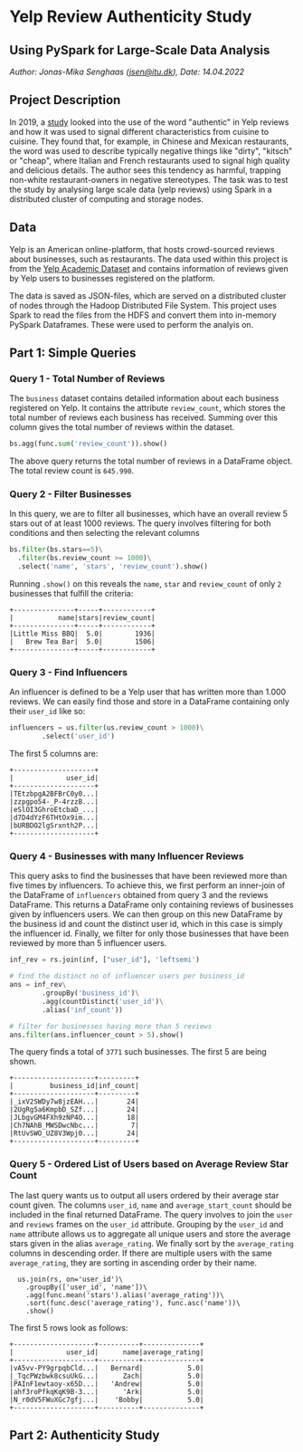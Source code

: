 # Yelp Review Authenticity Study
## Using PySpark for Large-Scale Data Analysis

*Author: Jonas-Mika Senghaas (jsen@itu.dk), Date: 14.04.2022*

## Project Description

In 2019,
a [study](https://ny.eater.com/2019/1/18/18183973/authenticity-yelp-reviews-white-supremacy-trap)
looked into the use of the word "authentic" in
Yelp reviews and how it was used to signal
different characteristics from cuisine to cuisine.
They found that, for example, in Chinese and
Mexican restaurants, the word was used to describe
typically negative things like "dirty", "kitsch"
or "cheap", where Italian and French restaurants
used to signal high quality and delicious details.
The author sees this tendency as harmful, trapping
non-white restaurant-owners in negative
stereotypes. The task was to test the study by
analysing large scale data (yelp reviews) using
Spark in a distributed cluster of computing and
storage nodes.

## Data

Yelp is an American online-platform, that hosts
crowd-sourced reviews about businesses, such as
restaurants. The data used within this project is
from the [Yelp Academic
Dataset](https://www.yelp.com/dataset/documentation/main)
and contains information of reviews given by Yelp
users to businesses registered on the platform.

The data is saved as JSON-files, which are served
on a distributed cluster of nodes through the
Hadoop Distributed File System. This project uses
Spark to read the files from the HDFS and convert
them into in-memory PySpark Dataframes. These were
used to perform the analyis on.

## Part 1: Simple Queries

### Query 1 - Total Number of Reviews

The `business` dataset contains detailed
information about each business registered on
Yelp. It contains the attribute `review_count`,
which stores the total number of reviews each
business has received. Summing over this column
gives the total number of reviews within the
dataset.

```python
bs.agg(func.sum('review_count')).show()
```

The above query returns the total number of
reviews in a DataFrame object. The total review
count is `645.990`.

### Query 2 - Filter Businesses

In this query, we are to filter all businesses,
which have an overall review 5 stars out of at
least 1000 reviews. The query involves filtering
for both conditions and then selecting the
relevant columns

```python
bs.filter(bs.stars==5)\
  .filter(bs.review_count >= 1000)\
  .select('name', 'stars', 'review_count').show()
```

Running `.show()` on this reveals the `name`, `star`
and `review_count` of only `2` businesses that
fulfill the criteria:

```
+---------------+-----+------------+
|           name|stars|review_count|
+---------------+-----+------------+
|Little Miss BBQ|  5.0|        1936|
|   Brew Tea Bar|  5.0|        1506|
+---------------+-----+------------+
```

### Query 3 - Find Influencers

An influencer is defined to be a Yelp user that
has written more than 1.000 reviews. We can easily
find those and store in a DataFrame containing
only their `user_id` like so:

```python
influencers = us.filter(us.review_count > 1000)\
        .select('user_id')
```

The first 5 columns are:

```
+--------------------+
|             user_id|
+--------------------+
|TEtzbpgA2BFBrC0y0...|
|zzpgpo54-_P-4rzzB...|
|eSlOI3GhroEtcbaD_...|
|d7D4dYzF6THtOx9im...|
|bURBDO2lgSrxnth2P...|
+--------------------+
```

### Query 4 - Businesses with many Influencer Reviews

This query asks to find the businesses that have
been reviewed more than five times by influencers.
To achieve this, we first perform an inner-join of
the DataFrame of `influencers` obtained from query
3 and the reviews DataFrame. This returns
a DataFrame only containing reviews of businesses
given by influencers users. We can then group on
this new DataFrame by the business id and count
the distinct user id, which in this case is simply
the influencer id. 
Finally, we filter for only those businesses that
have been reviewed by more than 5 influencer
users.

```python
inf_rev = rs.join(inf, ["user_id"], 'leftsemi')

# find the distinct no of influencer users per business_id
ans = inf_rev\
        .groupBy('business_id')\
        .agg(countDistinct('user_id')\
        .alias('inf_count'))

# filter for businesses having more than 5 reviews
ans.filter(ans.influencer_count > 5).show()
```

The query finds a total of `3771` such businesses.
The first 5 are being shown.

```
+--------------------+---------+
|         business_id|inf_count|
+--------------------+---------+
|_ixV2SWDy7w8jzEAH...|       24|
|2UgRg5a6KmpbD_SZf...|       24|
|JLbgvGM4FXh9zNP4O...|       18|
|Ch7NAhB_MWSDwcNbc...|        7|
|RtUvSWO_UZ8V3Wpj0...|       24|
+--------------------+---------+
```

### Query 5 - Ordered List of Users based on Average Review Star Count

The last query wants us to output all users
ordered by their average star count given. The
columns `user_id`, `name` and
`average_start_count` should be included in the
final returned DataFrame. The query involves to
join the `user` and `reviews` frames on the
`user_id` attribute. Grouping by the `user_id` and
`name` attribute allows us to aggregate all unique
users and store the average stars given in the
alias `average_rating`. We finally sort by the
`average_rating` columns in descending order. If
there are multiple users with the same
`average_rating`, they are sorting in ascending
order by their name.

```
  us.join(rs, on='user_id')\
    .groupBy(['user_id', 'name'])\
    .agg(func.mean('stars').alias('average_rating'))\
    .sort(func.desc('average_rating'), func.asc('name'))\
    .show()
```

The first 5 rows look as follows:

```
+--------------------+----------+--------------+
|             user_id|      name|average_rating|
+--------------------+----------+--------------+
|vA5vv-PY9grpqbCld...|   Bernard|           5.0|
|_TqcPWzbwk8csuUkG...|      Zach|           5.0|
|PAInF1ewtaoy-x65D...|   'Andrew|           5.0|
|ahf3roPfkqKqK9B-3...|      'Ark|           5.0|
|N_r0dV5FWuXGc7gfj...|    'Bobby|           5.0|
+--------------------+----------+--------------+
```

## Part 2: Authenticity Study
